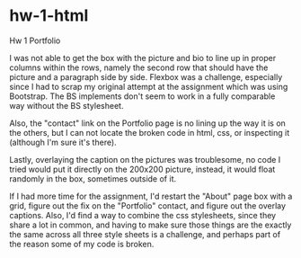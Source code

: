 # hw-1-html
Hw 1 Portfolio

I was not able to get the box with the picture and bio to line up in proper columns within the rows, namely the second row that should have the picture and a paragraph side by side. Flexbox was a challenge, especially since I had to scrap my original attempt at the assignment which was using Bootstrap. The BS implements don't seem to work in a fully comparable way without the BS stylesheet. 

Also, the "contact" link on the Portfolio page is no lining up the way it is on the others, but I can not locate the broken code in html, css, or inspecting it (although I'm sure it's there).

Lastly, overlaying the caption on the pictures was troublesome, no code I tried would put it directly on the 200x200 picture, instead, it would float randomly in the box, sometimes outside of it.

If I had more time for the assignment, I'd restart the "About" page box with a grid, figure out the fix on the "Portfolio" contact, and figure out the overlay captions. Also, I'd find a way to combine the css stylesheets, since they share a lot in common, and having to make sure those things are the exactly the same across all three style sheets is a challenge, and perhaps part of the reason some of my code is broken.
